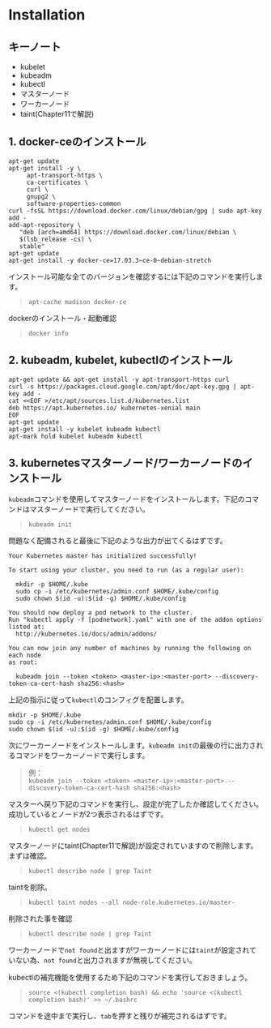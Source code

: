 # Installation
## キーノート
- kubelet
- kubeadm
- kubectl
- マスターノード
- ワーカーノード
- taint(Chapter11で解説)

## 1. docker-ceのインストール
```
apt-get update
apt-get install -y \
     apt-transport-https \
     ca-certificates \
     curl \
     gnupg2 \
     software-properties-common
curl -fsSL https://download.docker.com/linux/debian/gpg | sudo apt-key add -
add-apt-repository \
   "deb [arch=amd64] https://download.docker.com/linux/debian \
   $(lsb_release -cs) \
   stable"
apt-get update
apt-get install -y docker-ce=17.03.3~ce-0~debian-stretch
```
インストール可能な全てのバージョンを確認するには下記のコマンドを実行します。
> `apt-cache madison docker-ce`

dockerのインストール・起動確認
> `docker info`

## 2. kubeadm, kubelet, kubectlのインストール
```
apt-get update && apt-get install -y apt-transport-https curl
curl -s https://packages.cloud.google.com/apt/doc/apt-key.gpg | apt-key add -
cat <<EOF >/etc/apt/sources.list.d/kubernetes.list
deb https://apt.kubernetes.io/ kubernetes-xenial main
EOF
apt-get update
apt-get install -y kubelet kubeadm kubectl
apt-mark hold kubelet kubeadm kubectl
```

## 3. kubernetesマスターノード/ワーカーノードのインストール
`kubeadm`コマンドを使用してマスターノードをインストールします。下記のコマンドはマスターノードで実行してください。
> `kubeadm init`

問題なく配備されると最後に下記のような出力が出てくるはずです。
```
Your Kubernetes master has initialized successfully!

To start using your cluster, you need to run (as a regular user):

  mkdir -p $HOME/.kube
  sudo cp -i /etc/kubernetes/admin.conf $HOME/.kube/config
  sudo chown $(id -u):$(id -g) $HOME/.kube/config

You should now deploy a pod network to the cluster.
Run "kubectl apply -f [podnetwork].yaml" with one of the addon options listed at:
  http://kubernetes.io/docs/admin/addons/

You can now join any number of machines by running the following on each node
as root:

  kubeadm join --token <token> <master-ip>:<master-port> --discovery-token-ca-cert-hash sha256:<hash>
```

上記の指示に従って`kubectl`のコンフィグを配置します。
```
mkdir -p $HOME/.kube
sudo cp -i /etc/kubernetes/admin.conf $HOME/.kube/config
sudo chown $(id -u):$(id -g) $HOME/.kube/config
```

次にワーカーノードをインストールします。`kubeadm init`の最後の行に出力されるコマンドをワーカーノードで実行します。

> 例：  
> `kubeadm join --token <token> <master-ip>:<master-port> --discovery-token-ca-cert-hash sha256:<hash>`

マスターへ戻り下記のコマンドを実行し、設定が完了したか確認してください。成功しているとノードが2つ表示されるはずです。
> `kubectl get nodes`

マスターノードにtaint(Chapter11で解説)が設定されていますので削除します。
まずは確認。
> `kubectl describe node | grep Taint`  

taintを削除。
> `kubectl taint nodes --all node-role.kubernetes.io/master-`  

削除された事を確認
> `kubectl describe node | grep Taint`

ワーカーノードで`not found`と出ますがワーカーノードには`taint`が設定されていない為、`not found`と出力されますが無視してください。

kubectlの補完機能を使用するため下記のコマンドを実行しておきましょう。
> `source <(kubectl completion bash) && echo 'source <(kubectl completion bash)' >> ~/.bashrc`
 
コマンドを途中まで実行し、`tab`を押すと残りが補完されるはずです。


